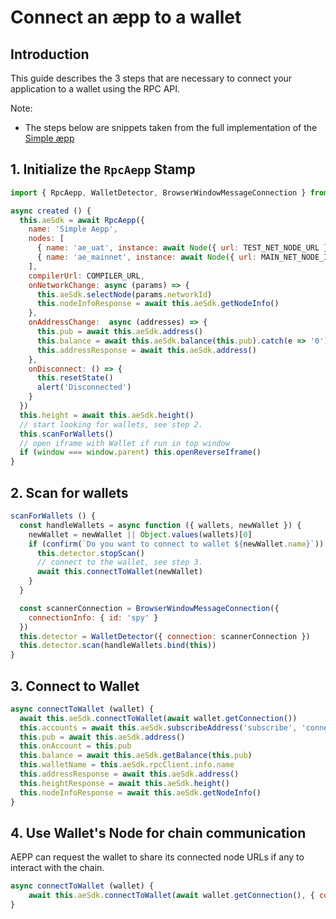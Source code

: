 # Connect an æpp to a wallet

## Introduction

This guide describes the 3 steps that are necessary to connect your application to a wallet using the RPC API.

Note:

- The steps below are snippets taken from the full implementation of the [Simple æpp](https://github.com/aeternity/aepp-sdk-js/tree/master/examples/browser/aepp)

## 1. Initialize the `RpcAepp` Stamp

```js
import { RpcAepp, WalletDetector, BrowserWindowMessageConnection } from '@aeternity/aepp-sdk'

async created () {
  this.aeSdk = await RpcAepp({
    name: 'Simple Aepp',
    nodes: [
      { name: 'ae_uat', instance: await Node({ url: TEST_NET_NODE_URL }) },
      { name: 'ae_mainnet', instance: await Node({ url: MAIN_NET_NODE_INTERNAL_URL }) }
    ],
    compilerUrl: COMPILER_URL,
    onNetworkChange: async (params) => {
      this.aeSdk.selectNode(params.networkId)
      this.nodeInfoResponse = await this.aeSdk.getNodeInfo()
    },
    onAddressChange:  async (addresses) => {
      this.pub = await this.aeSdk.address()
      this.balance = await this.aeSdk.balance(this.pub).catch(e => '0')
      this.addressResponse = await this.aeSdk.address()
    },
    onDisconnect: () => {
      this.resetState()
      alert('Disconnected')
    }
  })
  this.height = await this.aeSdk.height()
  // start looking for wallets, see step 2.
  this.scanForWallets()
  // open iframe with Wallet if run in top window
  if (window === window.parent) this.openReverseIframe()
}
```

## 2. Scan for wallets
```js
scanForWallets () {
  const handleWallets = async function ({ wallets, newWallet }) {
    newWallet = newWallet || Object.values(wallets)[0]
    if (confirm(`Do you want to connect to wallet ${newWallet.name}`)) {
      this.detector.stopScan()
      // connect to the wallet, see step 3.
      await this.connectToWallet(newWallet)
    }
  }

  const scannerConnection = BrowserWindowMessageConnection({
    connectionInfo: { id: 'spy' }
  })
  this.detector = WalletDetector({ connection: scannerConnection })
  this.detector.scan(handleWallets.bind(this))
}
```

## 3. Connect to Wallet

```js
async connectToWallet (wallet) {
  await this.aeSdk.connectToWallet(await wallet.getConnection())
  this.accounts = await this.aeSdk.subscribeAddress('subscribe', 'connected')
  this.pub = await this.aeSdk.address()
  this.onAccount = this.pub
  this.balance = await this.aeSdk.getBalance(this.pub)
  this.walletName = this.aeSdk.rpcClient.info.name
  this.addressResponse = await this.aeSdk.address()
  this.heightResponse = await this.aeSdk.height()
  this.nodeInfoResponse = await this.aeSdk.getNodeInfo()
}
```

## 4. Use Wallet's Node for chain communication

AEPP can request the wallet to share its connected node URLs if any to interact with the chain.

```js
async connectToWallet (wallet) {
    await this.aeSdk.connectToWallet(await wallet.getConnection(), { connectNode: true, name: 'wallet-node', select: true })
}
```
